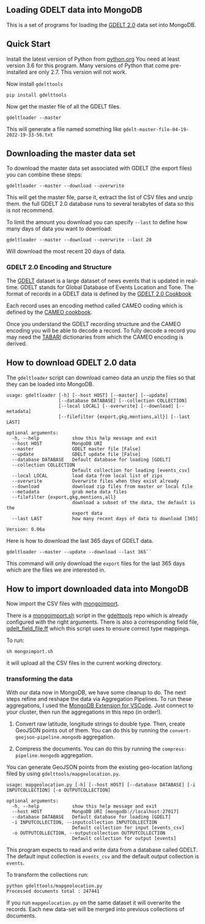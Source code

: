 ## Loading GDELT data into MongoDB

This is a set of programs for loading the [GDELT 2.0](https:/gdeltproject.org) data set into MongoDB. 

## Quick Start

Install the latest version of Python from [python.org](https://www.python.org/downloads/)
You need at least version 3.6 for this program. Many versions of Python that
come pre-installed are only 2.7. This version will not work.

Now install `gdelttools`

```shell
pip install gdelttools
```

Now get the master file of all the GDELT files. 

```shell
gdeltloader --master
```

This will generate a file named something like `gdelt-master-file-04-19-2022-19-33-56.txt`

## Downloading the master data set

To download the master data set associated with GDELT (the export files) you can combine
these steps:

```shell
gdeltloader --master --download --overwrite
```

This will get the master file, parse it, extract the list of CSV files and unzip them.
the full GDELT 2.0 database runs to several terabytes of data so this is not recommend. 

To limit the amount you download you can specify `--last` to define how many days of data
you want to download:

```shell
gdeltloader --master --download --overwrite --last 20
```
Will download the most recent 20 days of data. 

### GDELT 2.0 Encoding and Structure
The [GDELT](https://gdeltproject.org) dataset is a large dataset of news events that is updated
in real-time. GDELT stands for Global Database of Events Location and Tone. The format
of records in a GDELT data is defined by the [GDELT 2.0 Cookbook](http://data.gdeltproject.org/documentation/GDELT-Event_Codebook-V2.0.pdf)

Each record uses an encoding method called CAMEO coding which is defined by the
[CAMEO cookbook](https://parusanalytics.com/eventdata/cameo.dir/CAMEO.Manual.1.1b3.pdf).

Once you understand the GDELT recording structure and the CAMEO encoding you will be able
to decode a record. To fully decode a record you may need the 
[TABARI](https://github.com/openeventdata/tabari_dictionaries) dictionaries
from which the CAMEO encoding is derived. 

## How to download GDELT 2.0 data

The `gdeltloader` script can download cameo data an unzip the files so that
they can be loaded into MongoDB.

```
usage: gdeltloader [-h] [--host HOST] [--master] [--update]
                   [--database DATABASE] [--collection COLLECTION]
                   [--local LOCAL] [--overwrite] [--download] [--metadata]
                   [--filefilter {export,gkg,mentions,all}] [--last LAST]

optional arguments:
  -h, --help            show this help message and exit
  --host HOST           MongoDB URI
  --master              GDELT master file [False]
  --update              GDELT update file [False]
  --database DATABASE   Default database for loading [GDELT]
  --collection COLLECTION
                        Default collection for loading [events_csv]
  --local LOCAL         load data from local list of zips
  --overwrite           Overwrite files when they exist already
  --download            download zip files from master or local file
  --metadata            grab meta data files
  --filefilter {export,gkg,mentions,all}
                        download a subset of the data, the default is the
                        export data
  --last LAST           how many recent days of data to download [365]

Version: 0.06a
```

Here is how to download the last 365 days of GDELT data. 

```
gdeltloader --master --update --download --last 365``
````
This command will only download the `export` files for the last 365 days which
are the files we are interested in. 

## How to import downloaded data into MongoDB

Now import the CSV files with [mongoimport](https://docs.mongodb.com/database-tools/mongoimport/).

There is a [mongoimport.sh](https://raw.githubusercontent.com/jdrumgoole/gdelttools/master/mongoimport.sh)
script in the [gdelttools](https://github.com/jdrumgoole/gdelttools) repo
which is already configured with the right arguments.  There is also a corresponding
field file, 
[gdelt_field_file.ff](https://raw.githubusercontent.com/jdrumgoole/gdelttools/master/gdelt_field_file.ff) 
which this script uses to ensure correct type mappings.

To run:

`sh mongoimport.sh`

it will upload all the CSV files in the current working directory. 

### transforming the data

With our data now in MongoDB, we have some cleanup to do. 
The next steps refine and reshape the data via Aggregation Pipelines. 
To run these aggregations, I used the 
[MongoDB Extension for VSCode](https://code.visualstudio.com/docs). 
Just connect to your cluster, then run the aggregations in this repo (in order!).

1. Convert raw latitude, longitude strings to double type. Then, create GeoJSON points out of them. You can do this by running the `convert-geojson-pipeline.mongodb` aggregation. 

2. Compress the documents. You can do this by running the `compress-pipeline.mongodb` aggregation.


You can generate GeoJSON points from the existing  geo-location lat/long filed
by using `gdelttools/mapgeolocation.py`.

```shell
usage: mapgeolocation.py [-h] [--host HOST] [--database DATABASE] [-i INPUTCOLLECTION] [-o OUTPUTCOLLECTION]

optional arguments:
  -h, --help            show this help message and exit
  --host HOST           MongoDB URI [mongodb://localhost:27017]
  --database DATABASE   Default database for loading [GDELT]
  -i INPUTCOLLECTION, --inputcollection INPUTCOLLECTION
                        Default collection for input [events_csv]
  -o OUTPUTCOLLECTION, --outputcollection OUTPUTCOLLECTION
                        Default collection for output [events]
```
This program expects to read and write data from a database called GDELT. The 
default input collection is `events_csv` and the default output collection is 
`events`.

To transform the collections run:
```shell
python gdelttools/mapgeolocation.py
Processed documents total : 247441
```
If you run `mapgeolocation.py` on the same dataset it will overwrite the records.
Each new data-set will be merged into previous collections of documents. 



